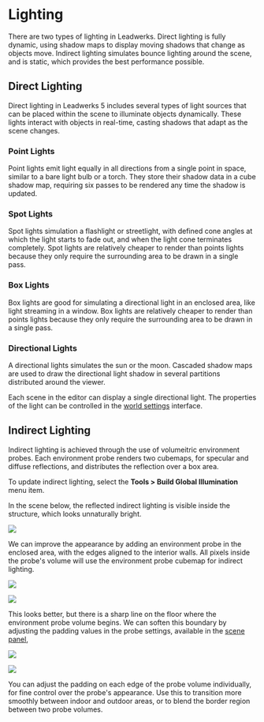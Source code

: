 # Lighting

There are two types of lighting in Leadwerks. Direct lighting is fully dynamic, using shadow maps to display moving shadows that change as objects move. Indirect lighting simulates bounce lighting around the scene, and is static, which provides the best performance possible.

## Direct Lighting

Direct lighting in Leadwerks 5 includes several types of light sources that can be placed within the scene to illuminate objects dynamically. These lights interact with objects in real-time, casting shadows that adapt as the scene changes.

### Point Lights

Point lights emit light equally in all directions from a single point in space, similar to a bare light bulb or a torch. They store their shadow data in a cube shadow map, requiring six passes to be rendered any time the shadow is updated.

### Spot Lights

Spot lights simulation a flashlight or streetlight, with defined cone angles at which the light starts to fade out, and when the light cone terminates completely. Spot lights are relatively cheaper to render than points lights because they only require the surrounding area to be drawn in a single pass.

### Box Lights

Box lights are good for simulating a directional light in an enclosed area, like light streaming in a window. Box lights are relatively cheaper to render than points lights because they only require the surrounding area to be drawn in a single pass.

### Directional Lights

A directional lights simulates the sun or the moon. Cascaded shadow maps are used to draw the directional light shadow in several partitions distributed around the viewer.

Each scene in the editor can display a single directional light. The properties of the light can be controlled in the [world settings](worldsettings.md) interface.

## Indirect Lighting

Indirect lighting is achieved through the use of volumeitric environment probes. Each environment probe renders two cubemaps, for specular and diffuse reflections, and distributes the reflection over a box area.

To update indirect lighting, select the **Tools > Build Global Illumination** menu item.

In the scene below, the reflected indirect lighting is visible inside the structure, which looks unnaturally bright.

![](https://github.com/UltraEngine/Documentation/blob/master/Images/probe1.jpg?raw=true)

We can improve the appearance by adding an environment probe in the enclosed area, with the edges aligned to the interior walls. All pixels inside the probe's volume will use the environment probe cubemap for indirect lighting.

![](https://github.com/UltraEngine/Documentation/blob/master/Images/probe2.jpg?raw=true)

![](https://github.com/UltraEngine/Documentation/blob/master/Images/probe3.jpg?raw=true)

This looks better, but there is a sharp line on the floor where the environment probe volume begins. We can soften this boundary by adjusting the padding values in the probe settings, available in the [scene panel](mapbriwser.md),

![](https://github.com/UltraEngine/Documentation/blob/master/Images/probe4.jpg?raw=true)

![](https://github.com/UltraEngine/Documentation/blob/master/Images/probe5.jpg?raw=true)

You can adjust the padding on each edge of the probe volume individually, for fine control over the probe's appearance. Use this to transition more smoothly between indoor and outdoor areas, or to blend the border region between two probe volumes.
